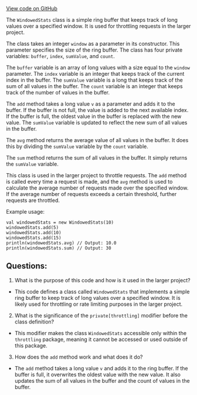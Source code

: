 [View code on GitHub](https://github.com/misbahsy/the-algorithm/ann/src/main/scala/com/twitter/ann/service/query_server/common/throttling/WindowedStats.scala)

The `WindowedStats` class is a simple ring buffer that keeps track of long values over a specified window. It is used for throttling requests in the larger project. 

The class takes an integer `window` as a parameter in its constructor. This parameter specifies the size of the ring buffer. The class has four private variables: `buffer`, `index`, `sumValue`, and `count`. 

The `buffer` variable is an array of long values with a size equal to the `window` parameter. The `index` variable is an integer that keeps track of the current index in the buffer. The `sumValue` variable is a long that keeps track of the sum of all values in the buffer. The `count` variable is an integer that keeps track of the number of values in the buffer.

The `add` method takes a long value `v` as a parameter and adds it to the buffer. If the buffer is not full, the value is added to the next available index. If the buffer is full, the oldest value in the buffer is replaced with the new value. The `sumValue` variable is updated to reflect the new sum of all values in the buffer.

The `avg` method returns the average value of all values in the buffer. It does this by dividing the `sumValue` variable by the `count` variable. 

The `sum` method returns the sum of all values in the buffer. It simply returns the `sumValue` variable.

This class is used in the larger project to throttle requests. The `add` method is called every time a request is made, and the `avg` method is used to calculate the average number of requests made over the specified window. If the average number of requests exceeds a certain threshold, further requests are throttled. 

Example usage:

```
val windowedStats = new WindowedStats(10)
windowedStats.add(5)
windowedStats.add(10)
windowedStats.add(15)
println(windowedStats.avg) // Output: 10.0
println(windowedStats.sum) // Output: 30
```
## Questions: 
 1. What is the purpose of this code and how is it used in the larger project?
- This code defines a class called `WindowedStats` that implements a simple ring buffer to keep track of long values over a specified window. It is likely used for throttling or rate limiting purposes in the larger project.

2. What is the significance of the `private[throttling]` modifier before the class definition?
- This modifier makes the class `WindowedStats` accessible only within the `throttling` package, meaning it cannot be accessed or used outside of this package.

3. How does the `add` method work and what does it do?
- The `add` method takes a long value `v` and adds it to the ring buffer. If the buffer is full, it overwrites the oldest value with the new value. It also updates the sum of all values in the buffer and the count of values in the buffer.